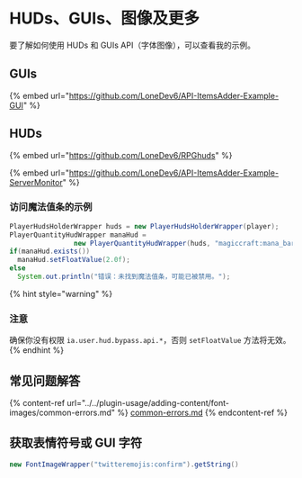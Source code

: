 # HUDs、GUIs、图像及更多

要了解如何使用 HUDs 和 GUIs API（字体图像），可以查看我的示例。

## GUIs

{% embed url="https://github.com/LoneDev6/API-ItemsAdder-Example-GUI" %}

## HUDs

{% embed url="https://github.com/LoneDev6/RPGhuds" %}

{% embed url="https://github.com/LoneDev6/API-ItemsAdder-Example-ServerMonitor" %}

### 访问魔法值条的示例

```java
PlayerHudsHolderWrapper huds = new PlayerHudsHolderWrapper(player);
PlayerQuantityHudWrapper manaHud = 
                new PlayerQuantityHudWrapper(huds, "magiccraft:mana_bar");
if(manaHud.exists())
  manaHud.setFloatValue(2.0f);
else
  System.out.println("错误：未找到魔法值条，可能已被禁用。");
```

{% hint style="warning" %}
### 注意

确保你没有权限 `ia.user.hud.bypass.api.*`，否则 `setFloatValue` 方法将无效。
{% endhint %}

## 常见问题解答

{% content-ref url="../../plugin-usage/adding-content/font-images/common-errors.md" %}
[common-errors.md](../../plugin-usage/adding-content/font-images/common-errors.md)
{% endcontent-ref %}

## 获取表情符号或 GUI 字符

```java
new FontImageWrapper("twitteremojis:confirm").getString()
```

